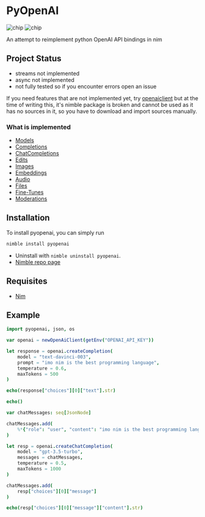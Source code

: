 # PyOpenAI

![chip](https://img.shields.io/github/languages/top/jaredmontoya/pyopenai?style=flat)
![chip](https://img.shields.io/github/languages/code-size/jaredmontoya/pyopenai?style=flat)

An attempt to reimplement python OpenAI API bindings in nim

## Project Status

- streams not implemented
- async not implemented
- not fully tested so if you encounter errors open an issue

If you need features that are not implemented yet, try [openaiclient](https://nimble.directory/pkg/openaiclient) but at the time of writing this, it's nimble package is broken and cannot be used as it has no sources in it, so you have to download and import sources manually.

### What is implemented

- [Models](https://platform.openai.com/docs/api-reference/models)
- [Completions](https://platform.openai.com/docs/api-reference/completions)
- [ChatCompletions](https://platform.openai.com/docs/api-reference/chat)
- [Edits](https://platform.openai.com/docs/api-reference/edits)
- [Images](https://platform.openai.com/docs/api-reference/images)
- [Embeddings](https://platform.openai.com/docs/api-reference/embeddings)
- [Audio](https://platform.openai.com/docs/api-reference/audio/create)
- [Files](https://platform.openai.com/docs/api-reference/files)
- [Fine-Tunes](https://platform.openai.com/docs/api-reference/fine-tunes)
- [Moderations](https://platform.openai.com/docs/api-reference/moderations)

## Installation

To install pyopenai, you can simply run

```bash
nimble install pyopenai
```

- Uninstall with `nimble uninstall pyopenai`.
- [Nimble repo page](https://nimble.directory/pkg/pyopenai)

## Requisites

- [Nim](https://nim-lang.org)

## Example

```nim
import pyopenai, json, os

var openai = newOpenAiClient(getEnv("OPENAI_API_KEY"))

let response = openai.createCompletion(
    model = "text-davinci-003",
    prompt = "imo nim is the best programming language",
    temperature = 0.6,
    maxTokens = 500
)

echo(response["choices"][0]["text"].str)

echo()

var chatMessages: seq[JsonNode]

chatMessages.add(
    %*{"role": "user", "content": "imo nim is the best programming language"}
)

let resp = openai.createChatCompletion(
    model = "gpt-3.5-turbo",
    messages = chatMessages,
    temperature = 0.5,
    maxTokens = 1000
)

chatMessages.add(
    resp["choices"][0]["message"]
)

echo(resp["choices"][0]["message"]["content"].str)
```
